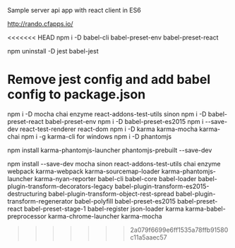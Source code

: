 Sample server api app with react client in ES6

http://rando.cfapps.io/

<<<<<<< HEAD
 npm i -D babel-cli babel-preset-env babel-preset-react

 npm uninstall -D jest babel-jest

 Remove jest config and add babel config to package.json
=======
 npm i -D mocha chai enzyme react-addons-test-utils sinon
npm i -D babel-preset-react babel-preset-env
 npm i -D babel-preset-es2015
npm i --save-dev react-test-renderer react-dom
 npm i -D karma karma-mocha karma-chai
  npm i -g karma-cli for windows
  npm i -D phantomjs

 npm install karma-phantomjs-launcher phantomjs-prebuilt --save-dev

 npm install --save-dev mocha sinon react-addons-test-utils chai enzyme webpack karma-webpack karma-sourcemap-loader karma-phantomjs-launcher karma-nyan-reporter babel-cli babel-core babel-loader babel-plugin-transform-decorators-legacy babel-plugin-transform-es2015-destructuring babel-plugin-transform-object-rest-spread babel-plugin-transform-regenerator babel-polyfill babel-preset-es2015 babel-preset-react babel-preset-stage-1 babel-register json-loader karma karma-babel-preprocessor karma-chrome-launcher karma-mocha
>>>>>>> 2a079f6699e6ff1535a78ffb91580c11a5aaec57
